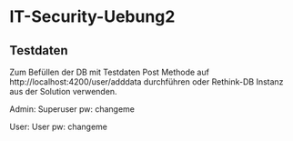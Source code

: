 # IT-Security-Uebung2

## Testdaten
Zum Befüllen der DB mit Testdaten Post Methode auf http://localhost:4200/user/adddata durchführen oder Rethink-DB Instanz aus der Solution verwenden.

Admin:
  Superuser
  pw: changeme

User:
  User
  pw: changeme

